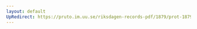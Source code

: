 ```yaml
---
layout: default
UpRedirect: https://pruto.im.uu.se/riksdagen-records-pdf/1879/prot-1879--ak--011/prot-1879--ak--011_033.pdf
---
```

